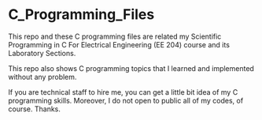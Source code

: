 # C_Programming_Files

This repo and these C programming files are related my Scientific Programming in C For Electrical Engineering (EE 204) course and its Laboratory Sections.

This repo also shows C programming topics that I learned and implemented without any problem. 

If you are technical staff to hire me, you can get a little bit idea of my C programming skills. Moreover, I do not open to public all of my codes, of course. Thanks. 
